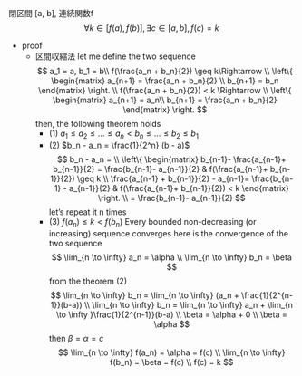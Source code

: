 閉区間 [a, b], 連続関数f
$$ \forall k \in [f(a), f(b)], \exists c \in [a,b], f(c) = k $$
- proof
    - 区間収縮法
        let me define the two sequence
        $$ a_1 = a, b_1 = b\\ f(\frac{a_n + b_n}{2}) \geq k\Rightarrow \\ \left\{ \begin{matrix} a_{n+1} = \frac{a_n + b_n}{2} \\ b_{n+1} = b_n \end{matrix} \right. \\ f(\frac{a_n + b_n}{2}) < k \Rightarrow \\ \left\{ \begin{matrix} a_{n+1} = a_n\\ b_{n+1} = \frac{a_n + b_n}{2} \end{matrix} \right. $$
        then, the following theorem holds
        - (1) $a_1 \leq a_2 \leq ... \leq a_n < b_n \leq ... \leq b_2 \leq b_1$
        - (2) $b_n - a_n = \frac{1}{2^n} (b - a)$
            $$ b_n - a_n = \\ \left\{ \begin{matrix} b_{n-1}- \frac{a_{n-1}+ b_{n-1}}{2} = \frac{b_{n-1}- a_{n-1}}{2} & f(\frac{a_{n-1}+ b_{n-1}}{2}) \geq k \\ \frac{a_{n-1} + b_{n-1}}{2} - a_{n-1}= \frac{b_{n-1} - a_{n-1}}{2} & f(\frac{a_{n-1}+ b_{n-1}}{2}) < k \end{matrix} \right. \\ = \frac{b_{n-1}- a_{n-1}}{2} $$
            let’s repeat it n times
        - (3) $f(a_n) \leq k < f(b_n)$
        Every bounded non-decreasing (or increasing) sequence converges
        here is the convergence of the two sequence
        $$ \lim_{n \to \infty} a_n = \alpha \\ \lim_{n \to \infty} b_n = \beta
        $$
        from the theorem (2)
        $$ \lim_{n \to \infty} b_n = \lim_{n \to \infty} (a_n + \frac{1}{2^{n-1}}(b-a)) \\ \lim_{n \to \infty} b_n = \lim_{n \to \infty} a_n + \lim_{n \to \infty }\frac{1}{2^{n-1}}(b-a) \\ \beta = \alpha + 0 \\ \beta = \alpha $$
        then $\beta = \alpha = c$
        $$ \lim_{n \to \infty} f(a_n) = \alpha = f(c) \\ \lim_{n \to \infty} f(b_n) = \beta = f(c) \\ f(c) = k $$